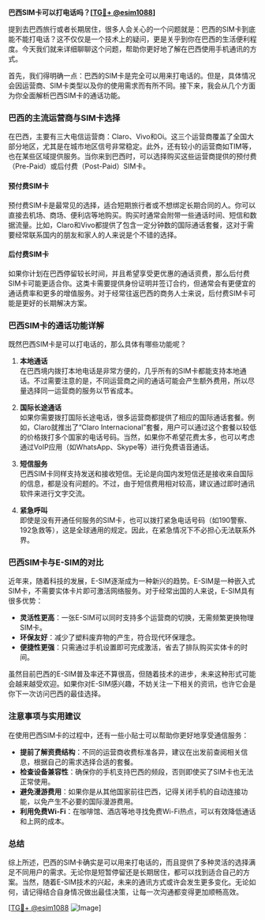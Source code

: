 **巴西SIM卡可以打电话吗？[[TG💪+ @esim1088](https://t.me/s/esim1088)]**

提到去巴西旅行或者长期居住，很多人会关心的一个问题就是：巴西的SIM卡到底能不能打电话？这不仅仅是一个技术上的疑问，更是关乎到你在巴西的生活便利程度。今天我们就来详细聊聊这个问题，帮助你更好地了解在巴西使用手机通讯的方式。

首先，我们得明确一点：巴西的SIM卡是完全可以用来打电话的。但是，具体情况会因运营商、SIM卡类型以及你的使用需求而有所不同。接下来，我会从几个方面为你全面解析巴西SIM卡的通话功能。

### 巴西的主流运营商与SIM卡选择

在巴西，主要有三大电信运营商：Claro、Vivo和Oi。这三个运营商覆盖了全国大部分地区，尤其是在城市地区信号非常稳定。此外，还有较小的运营商如TIM等，也在某些区域提供服务。当你来到巴西时，可以选择购买这些运营商提供的预付费（Pre-Paid）或后付费（Post-Paid）SIM卡。

#### 预付费SIM卡
预付费SIM卡是最常见的选择，适合短期旅行者或不想绑定长期合同的人。你可以直接去机场、商场、便利店等地购买。购买时通常会附带一些通话时间、短信和数据流量。比如，Claro和Vivo都提供了包含一定分钟数的国际通话套餐，这对于需要经常联系国内的朋友和家人的人来说是个不错的选择。

#### 后付费SIM卡
如果你计划在巴西停留较长时间，并且希望享受更优惠的通话资费，那么后付费SIM卡可能更适合你。这类卡需要提供身份证明并签订合约，但通常会有更便宜的通话费率和更多的增值服务。对于经常往返巴西的商务人士来说，后付费SIM卡可能是更好的长期解决方案。

### 巴西SIM卡的通话功能详解

既然巴西SIM卡是可以打电话的，那么具体有哪些功能呢？

1. **本地通话**  
   在巴西境内拨打本地电话是非常方便的，几乎所有的SIM卡都能支持本地通话。不过需要注意的是，不同运营商之间的通话可能会产生额外费用，所以尽量选择同一运营商的服务以节省成本。

2. **国际长途通话**  
   如果你需要拨打国际长途电话，很多运营商都提供了相应的国际通话套餐。例如，Claro就推出了“Claro Internacional”套餐，用户可以通过这个套餐以较低的价格拨打多个国家的电话号码。当然，如果你不希望花费太多，也可以考虑通过VoIP应用（如WhatsApp、Skype等）进行免费语音通话。

3. **短信服务**  
   巴西SIM卡同样支持发送和接收短信。无论是向国内发短信还是接收来自国际的信息，都是没有问题的。不过，由于短信费用相对较高，建议通过即时通讯软件来进行文字交流。

4. **紧急呼叫**  
   即使是没有开通任何服务的SIM卡，也可以拨打紧急电话号码（如190警察、192急救等），这是全球通用的规定。因此，在紧急情况下不必担心无法联系外界。

### 巴西SIM卡与E-SIM的对比

近年来，随着科技的发展，E-SIM逐渐成为一种新兴的趋势。E-SIM是一种嵌入式SIM卡，不需要实体卡片即可激活网络服务。对于经常出国的人来说，E-SIM具有很多优势：

- **灵活性更高**：一张E-SIM可以同时支持多个运营商的切换，无需频繁更换物理SIM卡。
- **环保友好**：减少了塑料废弃物的产生，符合现代环保理念。
- **便捷性更强**：只需通过手机设置即可完成激活，省去了排队购买实体卡的时间。

虽然目前巴西的E-SIM普及率还不算很高，但随着技术的进步，未来这种形式可能会越来越受欢迎。如果你对E-SIM感兴趣，不妨关注一下相关的资讯，也许它会是你下一次访问巴西的最佳选择。

### 注意事项与实用建议

在使用巴西SIM卡的过程中，还有一些小贴士可以帮助你更好地享受通信服务：

- **提前了解资费结构**：不同的运营商收费标准各异，建议在出发前查阅相关信息，根据自己的需求选择合适的套餐。
- **检查设备兼容性**：确保你的手机支持巴西的频段，否则即使买了SIM卡也无法正常使用。
- **避免漫游费用**：如果你是从其他国家前往巴西，记得关闭手机的自动连接功能，以免产生不必要的国际漫游费用。
- **利用免费Wi-Fi**：在咖啡馆、酒店等地寻找免费Wi-Fi热点，可以有效降低通话和上网的成本。

### 总结

综上所述，巴西的SIM卡确实是可以用来打电话的，而且提供了多种灵活的选择满足不同用户的需求。无论你是短暂停留还是长期居住，都可以找到适合自己的方案。当然，随着E-SIM技术的兴起，未来的通讯方式或许会发生更多变化。无论如何，请记得结合自身情况做出最佳决策，让每一次沟通都变得更加顺畅高效。

[[TG💪+ @esim1088](https://t.me/s/esim1088) ![Image](https://i.postimg.cc/4NQfJmqS/Snipaste-2025-05-13-00-14-12.png)]